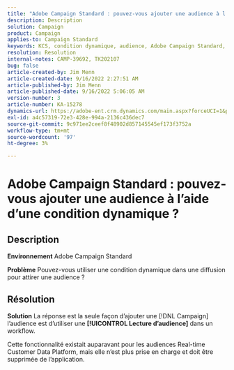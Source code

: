 ```yaml
---
title: "Adobe Campaign Standard : pouvez-vous ajouter une audience à l’aide d’une condition dynamique ?"
description: Description
solution: Campaign
product: Campaign
applies-to: Campaign Standard
keywords: KCS, condition dynamique, audience, Adobe Campaign Standard, FAQ
resolution: Resolution
internal-notes: CAMP-39692, TK202107
bug: false
article-created-by: Jim Menn
article-created-date: 9/16/2022 2:27:51 AM
article-published-by: Jim Menn
article-published-date: 9/16/2022 5:06:05 AM
version-number: 3
article-number: KA-15278
dynamics-url: https://adobe-ent.crm.dynamics.com/main.aspx?forceUCI=1&pagetype=entityrecord&etn=knowledgearticle&id=da1ccb28-6735-ed11-9db1-0022480866ad
exl-id: a4c57319-72e3-428e-994a-2136c436dec7
source-git-commit: 9c971ee2ceef8f48902d857145545ef173f3752a
workflow-type: tm+mt
source-wordcount: '97'
ht-degree: 3%

---
```


# Adobe Campaign Standard : pouvez-vous ajouter une audience à l’aide d’une condition dynamique ?

## Description


<b>Environnement</b>
Adobe Campaign Standard

<b>Problème</b>
Pouvez-vous utiliser une condition dynamique dans une diffusion pour attirer une audience ?


## Résolution


<b>Solution</b>
La réponse est la seule façon d’ajouter une [!DNL Campaign] l’audience est d’utiliser une <b>[!UICONTROL Lecture d’audience]</b> dans un workflow.

Cette fonctionnalité existait auparavant pour les audiences Real-time Customer Data Platform, mais elle n’est plus prise en charge et doit être supprimée de l’application.
